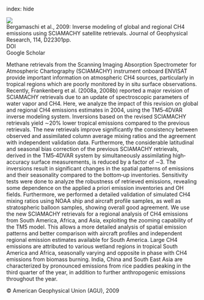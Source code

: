 index: hide

<div class="Citation">
    <div class="Citation-thumb CitationThumb-linked"  data-href="https://doi.org/10.1029/2009jd012287">
      <img src="https://static.claimspace.cloud/climate-study-static/refs/thumbs/6/Bergamaschi_et_al_2009-thumb.png" />
    </div>

  <div class="Citation-body">
    <div class="Citation-text">Bergamaschi et al., 2009: Inverse modeling of global and regional CH4 emissions using SCIAMACHY satellite retrievals. <span class="Article-journal">Journal of Geophysical Research, </span><span class="Article-volume">114, </span>D22301pp.</div>
    <div class="Citation-links">
      <div class="CitationLink" data-href="https://doi.org/10.1029/2009jd012287">
        <div class="CitationLink-icon CitationLink-Doi"></div>
        <div class="CitationLink-text">DOI</div>
      </div>
      <div class="CitationLink" data-href="https://scholar.google.com/scholar?q=10.1029/2009jd012287">
        <div class="CitationLink-icon CitationLink-Scholar"></div>
        <div class="CitationLink-text">Google Scholar</div>
      </div>
    </div>
  </div>
</div>

Methane retrievals from the Scanning Imaging Absorption Spectrometer for Atmospheric Chartography (SCIAMACHY) instrument onboard ENVISAT provide important information on atmospheric CH4 sources, particularly in tropical regions which are poorly monitored by in situ surface observations. Recently, Frankenberg et al. (2008a, 2008b) reported a major revision of SCIAMACHY retrievals due to an update of spectroscopic parameters of water vapor and CH4. Here, we analyze the impact of this revision on global and regional CH4 emissions estimates in 2004, using the TM5‐4DVAR inverse modeling system. Inversions based on the revised SCIAMACHY retrievals yield ∼20% lower tropical emissions compared to the previous retrievals. The new retrievals improve significantly the consistency between observed and assimilated column average mixing ratios and the agreement with independent validation data. Furthermore, the considerable latitudinal and seasonal bias correction of the previous SCIAMACHY retrievals, derived in the TM5‐4DVAR system by simultaneously assimilating high‐accuracy surface measurements, is reduced by a factor of ∼3. The inversions result in significant changes in the spatial patterns of emissions and their seasonality compared to the bottom‐up inventories. Sensitivity tests were done to analyze the robustness of retrieved emissions, revealing some dependence on the applied a priori emission inventories and OH fields. Furthermore, we performed a detailed validation of simulated CH4 mixing ratios using NOAA ship and aircraft profile samples, as well as stratospheric balloon samples, showing overall good agreement. We use the new SCIAMACHY retrievals for a regional analysis of CH4 emissions from South America, Africa, and Asia, exploiting the zooming capability of the TM5 model. This allows a more detailed analysis of spatial emission patterns and better comparison with aircraft profiles and independent regional emission estimates available for South America. Large CH4 emissions are attributed to various wetland regions in tropical South America and Africa, seasonally varying and opposite in phase with CH4 emissions from biomass burning. India, China and South East Asia are characterized by pronounced emissions from rice paddies peaking in the third quarter of the year, in addition to further anthropogenic emissions throughout the year.

<div class="Citation-copy">
&copy; American Geophysical Union (AGU), 2009
</div>